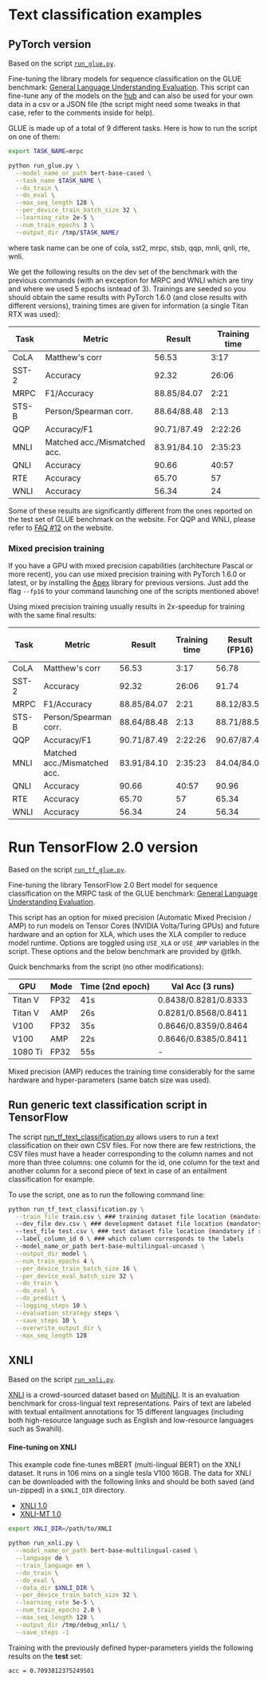 <!---
Copyright 2020 The HuggingFace Team. All rights reserved.

Licensed under the Apache License, Version 2.0 (the "License");
you may not use this file except in compliance with the License.
You may obtain a copy of the License at

    http://www.apache.org/licenses/LICENSE-2.0

Unless required by applicable law or agreed to in writing, software
distributed under the License is distributed on an "AS IS" BASIS,
WITHOUT WARRANTIES OR CONDITIONS OF ANY KIND, either express or implied.
See the License for the specific language governing permissions and
limitations under the License.
-->

# Text classification examples

## PyTorch version

Based on the script [`run_glue.py`](https://github.com/huggingface/transformers/blob/master/examples/text-classification/run_glue.py).

Fine-tuning the library models for sequence classification on the GLUE benchmark: [General Language Understanding
Evaluation](https://gluebenchmark.com/). This script can fine-tune any of the models on the [hub](https://huggingface.co/models)
and can also be used for your own data in a csv or a JSON file (the script might need some tweaks in that case, refer
to the comments inside for help).

GLUE is made up of a total of 9 different tasks. Here is how to run the script on one of them:

```bash
export TASK_NAME=mrpc

python run_glue.py \
  --model_name_or_path bert-base-cased \
  --task_name $TASK_NAME \
  --do_train \
  --do_eval \
  --max_seq_length 128 \
  --per_device_train_batch_size 32 \
  --learning_rate 2e-5 \
  --num_train_epochs 3 \
  --output_dir /tmp/$TASK_NAME/
```

where task name can be one of cola, sst2, mrpc, stsb, qqp, mnli, qnli, rte, wnli.

We get the following results on the dev set of the benchmark with the previous commands (with an exception for MRPC and
WNLI which are tiny and where we used 5 epochs isntead of 3). Trainings are seeded so you should obtain the same
results with PyTorch 1.6.0 (and close results with different versions), training times are given for information (a
single Titan RTX was used):

| Task  | Metric                       | Result      | Training time |
|-------|------------------------------|-------------|---------------|
| CoLA  | Matthew's corr               | 56.53       | 3:17          |
| SST-2 | Accuracy                     | 92.32       | 26:06         |
| MRPC  | F1/Accuracy                  | 88.85/84.07 | 2:21          |
| STS-B | Person/Spearman corr.        | 88.64/88.48 | 2:13          |
| QQP   | Accuracy/F1                  | 90.71/87.49 | 2:22:26       |
| MNLI  | Matched acc./Mismatched acc. | 83.91/84.10 | 2:35:23       |
| QNLI  | Accuracy                     | 90.66       | 40:57         |
| RTE   | Accuracy                     | 65.70       | 57            |
| WNLI  | Accuracy                     | 56.34       | 24            |

Some of these results are significantly different from the ones reported on the test set of GLUE benchmark on the
website. For QQP and WNLI, please refer to [FAQ #12](https://gluebenchmark.com/faq) on the website.

### Mixed precision training

If you have a GPU with mixed precision capabilities (architecture Pascal or more recent), you can use mixed precision
training with PyTorch 1.6.0 or latest, or by installing the [Apex](https://github.com/NVIDIA/apex) library for previous
versions. Just add the flag `--fp16` to your command launching one of the scripts mentioned above!

Using mixed precision training usually results in 2x-speedup for training with the same final results:

| Task  | Metric                       | Result      | Training time | Result (FP16) | Training time (FP16) |
|-------|------------------------------|-------------|---------------|---------------|----------------------|
| CoLA  | Matthew's corr               | 56.53       | 3:17          | 56.78         | 1:41                 |
| SST-2 | Accuracy                     | 92.32       | 26:06         | 91.74         | 13:11                |
| MRPC  | F1/Accuracy                  | 88.85/84.07 | 2:21          | 88.12/83.58   | 1:10                 |
| STS-B | Person/Spearman corr.        | 88.64/88.48 | 2:13          | 88.71/88.55   | 1:08                 |
| QQP   | Accuracy/F1                  | 90.71/87.49 | 2:22:26       | 90.67/87.43   | 1:11:54              |
| MNLI  | Matched acc./Mismatched acc. | 83.91/84.10 | 2:35:23       | 84.04/84.06   | 1:17:06              |
| QNLI  | Accuracy                     | 90.66       | 40:57         | 90.96         | 20:16                |
| RTE   | Accuracy                     | 65.70       | 57            | 65.34         | 29                   |
| WNLI  | Accuracy                     | 56.34       | 24            | 56.34         | 12                   |


# Run TensorFlow 2.0 version

Based on the script [`run_tf_glue.py`](https://github.com/huggingface/transformers/blob/master/examples/text-classification/run_tf_glue.py).

Fine-tuning the library TensorFlow 2.0 Bert model for sequence classification on the  MRPC task of the GLUE benchmark: [General Language Understanding Evaluation](https://gluebenchmark.com/).

This script has an option for mixed precision (Automatic Mixed Precision / AMP) to run models on Tensor Cores (NVIDIA Volta/Turing GPUs) and future hardware and an option for XLA, which uses the XLA compiler to reduce model runtime.
Options are toggled using `USE_XLA` or `USE_AMP` variables in the script.
These options and the below benchmark are provided by @tlkh.

Quick benchmarks from the script (no other modifications):

| GPU    | Mode | Time (2nd epoch) | Val Acc (3 runs) |
| --------- | -------- | ----------------------- | ----------------------|
| Titan V | FP32 | 41s | 0.8438/0.8281/0.8333 |
| Titan V | AMP | 26s | 0.8281/0.8568/0.8411 |
| V100    | FP32 | 35s | 0.8646/0.8359/0.8464 |
| V100    | AMP | 22s | 0.8646/0.8385/0.8411 |
| 1080 Ti | FP32 | 55s | - |

Mixed precision (AMP) reduces the training time considerably for the same hardware and hyper-parameters (same batch size was used).


## Run generic text classification script in TensorFlow

The script [run_tf_text_classification.py](https://github.com/huggingface/transformers/blob/master/examples/text-classification/run_tf_text_classification.py) allows users to run a text classification on their own CSV files. For now there are few restrictions, the CSV files must have a header corresponding to the column names and not more than three columns: one column for the id, one column for the text and another column for a second piece of text in case of an entailment classification for example.

To use the script, one as to run the following command line:
```bash
python run_tf_text_classification.py \
  --train_file train.csv \ ### training dataset file location (mandatory if running with --do_train option)
  --dev_file dev.csv \ ### development dataset file location (mandatory if running with --do_eval option)
  --test_file test.csv \ ### test dataset file location (mandatory if running with --do_predict option)
  --label_column_id 0 \ ### which column corresponds to the labels
  --model_name_or_path bert-base-multilingual-uncased \
  --output_dir model \
  --num_train_epochs 4 \
  --per_device_train_batch_size 16 \
  --per_device_eval_batch_size 32 \
  --do_train \
  --do_eval \
  --do_predict \
  --logging_steps 10 \
  --evaluation_strategy steps \
  --save_steps 10 \
  --overwrite_output_dir \
  --max_seq_length 128
```


## XNLI

Based on the script [`run_xnli.py`](https://github.com/huggingface/transformers/blob/master/examples/text-classification/run_xnli.py).

[XNLI](https://www.nyu.edu/projects/bowman/xnli/) is a crowd-sourced dataset based on [MultiNLI](http://www.nyu.edu/projects/bowman/multinli/). It is an evaluation benchmark for cross-lingual text representations. Pairs of text are labeled with textual entailment annotations for 15 different languages (including both high-resource language such as English and low-resource languages such as Swahili).

#### Fine-tuning on XNLI

This example code fine-tunes mBERT (multi-lingual BERT) on the XNLI dataset. It runs in 106 mins
on a single tesla V100 16GB. The data for XNLI can be downloaded with the following links and should be both saved (and un-zipped) in a
`$XNLI_DIR` directory.

* [XNLI 1.0](https://cims.nyu.edu/~sbowman/xnli/XNLI-1.0.zip)
* [XNLI-MT 1.0](https://dl.fbaipublicfiles.com/XNLI/XNLI-MT-1.0.zip)

```bash
export XNLI_DIR=/path/to/XNLI

python run_xnli.py \
  --model_name_or_path bert-base-multilingual-cased \
  --language de \
  --train_language en \
  --do_train \
  --do_eval \
  --data_dir $XNLI_DIR \
  --per_device_train_batch_size 32 \
  --learning_rate 5e-5 \
  --num_train_epochs 2.0 \
  --max_seq_length 128 \
  --output_dir /tmp/debug_xnli/ \
  --save_steps -1
```

Training with the previously defined hyper-parameters yields the following results on the **test** set:

```bash
acc = 0.7093812375249501
```
